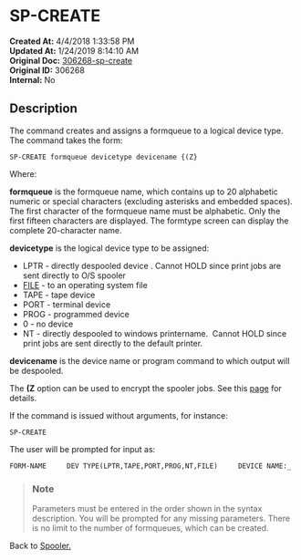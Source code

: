# SP-CREATE

**Created At:** 4/4/2018 1:33:58 PM  
**Updated At:** 1/24/2019 8:14:10 AM  
**Original Doc:** [306268-sp-create](https://docs.jbase.com/44205-spooler/306268-sp-create)  
**Original ID:** 306268  
**Internal:** No  

## Description

The command creates and assigns a formqueue to a logical device type. The command takes the form:

```
SP-CREATE formqueue devicetype devicename {(Z}
```

Where:

**formqueue** is the formqueue name, which contains up to 20 alphabetic numeric or special characters (excluding asterisks and embedded spaces). The first character of the formqueue name must be alphabetic. Only the first fifteen characters are displayed. The formtype screen can display the complete 20-character name.

**devicetype** is the logical device type to be assigned:

- LPTR - directly despooled device . Cannot HOLD since print jobs are sent directly to O/S spooler
- [FILE](./../spooler-file-device-type) - to an operating system file
- TAPE - tape device
- PORT - terminal device
- PROG - programmed device
- 0 - no device
- NT - directly despooled to windows printername.  Cannot HOLD since print jobs are sent directly to the default printer.

**devicename** is the device name or program command to which output will be despooled.

The **(Z** option can be used to encrypt the spooler jobs. See this [page](./../../../jbase/jbase-encryption-database-security) for details.

If the command is issued without arguments, for instance:

```
SP-CREATE
```

The user will be prompted for input as:

```
FORM-NAME     DEV TYPE(LPTR,TAPE,PORT,PROG,NT,FILE)     DEVICE NAME:_
```

> ### Note
>
> Parameters must be entered in the order shown in the syntax description. You will be prompted for any missing parameters. There is no limit to the number of formqueues, which can be created.

Back to [Spooler.](./../jbase-spooler)
